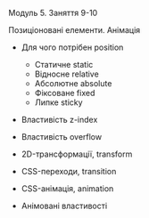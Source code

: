 Модуль 5. Заняття 9-10

Позиціоновані елементи. Анімація

- Для чого потрібен position
    - Статичне static
    - Відносне relative
    - Абсолютне absolute
    - Фіксоване fixed
    - Липке sticky
- Властивість z-index
- Властивість overflow

- 2D-трансформації, transform
- CSS-переходи, transition
- CSS-анімація, animation
- Анімовані властивості